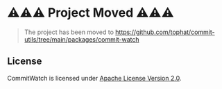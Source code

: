 # ⚠️⚠️⚠️ Project Moved ⚠️⚠️⚠️

> The project has been moved to https://github.com/tophat/commit-utils/tree/main/packages/commit-watch

## License

CommitWatch is licensed under [Apache License Version 2.0](https://github.com/tophat/commit-watch/tree/master/LICENSE).

